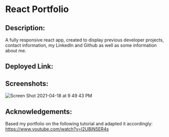 # React Portfolio

## Description:

A fully responsive react app, created to display previous developer projects, contact information, my LinkedIn and Github as well as some information about me.

## Deployed Link:

## Screenshots:
![Screen Shot 2021-04-18 at 9 49 43 PM](https://user-images.githubusercontent.com/72357196/115170994-ff5d3c80-a08f-11eb-8cb5-0a0940db5651.png)

## Acknowledgements:

Based my portfolio on the following tutorial and adapted it accordingly: https://www.youtube.com/watch?v=I2UBjN5ER4s
